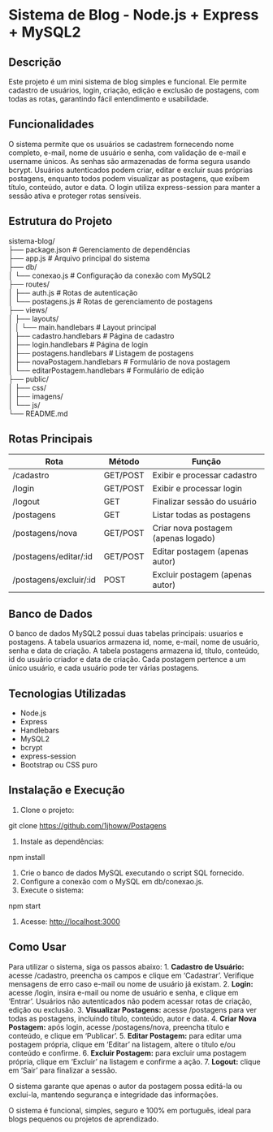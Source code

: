 # Sistema de Blog - Node.js + Express + MySQL2

## Descrição

Este projeto é um mini sistema de blog simples e funcional. Ele permite cadastro de usuários, login, criação, edição e exclusão de postagens, com todas as rotas, garantindo fácil entendimento e usabilidade.

## Funcionalidades

O sistema permite que os usuários se cadastrem fornecendo nome completo, e-mail, nome de usuário e senha, com validação de e-mail e username únicos. As senhas são armazenadas de forma segura usando bcrypt. Usuários autenticados podem criar, editar e excluir suas próprias postagens, enquanto todos podem visualizar as postagens, que exibem título, conteúdo, autor e data. O login utiliza express-session para manter a sessão ativa e proteger rotas sensíveis.

## Estrutura do Projeto

sistema-blog/  
├── package.json # Gerenciamento de dependências  
├── app.js # Arquivo principal do sistema  
├── db/  
│ └── conexao.js # Configuração da conexão com MySQL2  
├── routes/  
│ ├── auth.js # Rotas de autenticação  
│ └── postagens.js # Rotas de gerenciamento de postagens  
├── views/  
│ ├── layouts/  
│ │ └── main.handlebars # Layout principal  
│ ├── cadastro.handlebars # Página de cadastro  
│ ├── login.handlebars # Página de login  
│ ├── postagens.handlebars # Listagem de postagens  
│ ├── novaPostagem.handlebars # Formulário de nova postagem  
│ └── editarPostagem.handlebars # Formulário de edição  
├── public/  
│ ├── css/  
│ ├── imagens/  
│ └── js/  
└── README.md

## Rotas Principais

| Rota | Método | Função |
| --- | --- | --- |
| /cadastro | GET/POST | Exibir e processar cadastro |
| /login | GET/POST | Exibir e processar login |
| /logout | GET | Finalizar sessão do usuário |
| /postagens | GET | Listar todas as postagens |
| /postagens/nova | GET/POST | Criar nova postagem (apenas logado) |
| /postagens/editar/:id | GET/POST | Editar postagem (apenas autor) |
| /postagens/excluir/:id | POST | Excluir postagem (apenas autor) |

## Banco de Dados

O banco de dados MySQL2 possui duas tabelas principais: usuarios e postagens. A tabela usuarios armazena id, nome, e-mail, nome de usuário, senha e data de criação. A tabela postagens armazena id, título, conteúdo, id do usuário criador e data de criação. Cada postagem pertence a um único usuário, e cada usuário pode ter várias postagens.

## Tecnologias Utilizadas

- Node.js
- Express
- Handlebars
- MySQL2
- bcrypt
- express-session
- Bootstrap ou CSS puro

## Instalação e Execução

1. Clone o projeto:

git clone <https://github.com/1jhoww/Postagens>

1. Instale as dependências:

npm install

1. Crie o banco de dados MySQL executando o script SQL fornecido.
2. Configure a conexão com o MySQL em db/conexao.js.
3. Execute o sistema:

npm start

1. Acesse: <http://localhost:3000>

## Como Usar

Para utilizar o sistema, siga os passos abaixo: 1. **Cadastro de Usuário:** acesse /cadastro, preencha os campos e clique em ‘Cadastrar’. Verifique mensagens de erro caso e-mail ou nome de usuário já existam. 2. **Login:** acesse /login, insira e-mail ou nome de usuário e senha, e clique em ‘Entrar’. Usuários não autenticados não podem acessar rotas de criação, edição ou exclusão. 3. **Visualizar Postagens:** acesse /postagens para ver todas as postagens, incluindo título, conteúdo, autor e data. 4. **Criar Nova Postagem:** após login, acesse /postagens/nova, preencha título e conteúdo, e clique em ‘Publicar’. 5. **Editar Postagem:** para editar uma postagem própria, clique em ‘Editar’ na listagem, altere o título e/ou conteúdo e confirme. 6. **Excluir Postagem:** para excluir uma postagem própria, clique em ‘Excluir’ na listagem e confirme a ação. 7. **Logout:** clique em ‘Sair’ para finalizar a sessão.

O sistema garante que apenas o autor da postagem possa editá-la ou excluí-la, mantendo segurança e integridade das informações.

O sistema é funcional, simples, seguro e 100% em português, ideal para blogs pequenos ou projetos de aprendizado.
